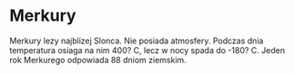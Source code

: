 # Merkury

Merkury lezy najblizej Slonca. Nie posiada atmosfery. Podczas dnia temperatura
osiaga na nim 400? C, lecz w nocy spada do -180? C. Jeden rok Merkurego
odpowiada 88 dniom ziemskim.

